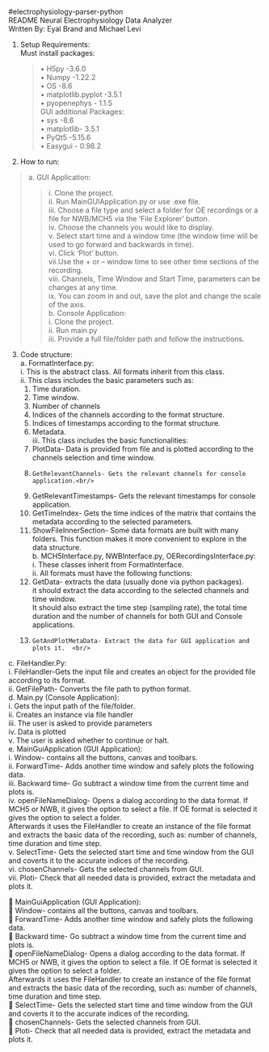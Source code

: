 #electrophysiology-parser-python<br/>
README Neural Electrophysiology Data Analyzer<br/>
Written By: Eyal Brand and Michael Levi<br/>

1.	Setup Requirements:<br/>
  Must install packages:<br/>
    >•	H5py -3.6.0<br/>
    >•	Numpy -1.22.2<br/>
    •	OS -8.6<br/>
    •	matplotlib.pyplot -3.5.1<br/>
    •	pyopenephys - 1.1.5<br/>
  GUI additional Packages:  <br/>
    •	sys -8.6<br/>
    •	matplotlib- 3.5.1<br/>
    •	PyQt5 -5.15.6<br/>
    •	Easygui - 0.98.2<br/>
    
2.	How to run: <br/>
 > a.	GUI Application:<br/>
   >> i. Clone the project.<br/>
   >> ii. Run MainGUIApplication.py or use .exe file.<br/>
   >> iii. Choose a file type and select a folder for OE recordings or a file for NWB/MCH5 via the ‘File Explorer’ button. <br/>
    iv. Choose the channels you would like to display. <br/>
     v. Select start time and a window time (the window time will be used to go forward and backwards in time).<br/>
    vi. Click ‘Plot’ button. <br/>
    vii.Use the + or – window time to see other time sections of the recording.<br/>
    viii.	Channels, Time Window and Start Time, parameters can be changes at any time.<br/>
    ix.	You can zoom in and out, save the plot and change the scale of the axis. <br/>
 b.	Console Application: <br/>
  >>  i.	Clone the project.<br/>
    ii.	Run main.py<br/>
    iii.	Provide a full file/folder path and follow the instructions.<br/>

3.	Code structure: <br/>
  a.	FormatInterface.py:<br/>
    i.	This is the abstract class. All formats inherit from this class.<br/>
    ii.	This class includes the basic parameters such as:<br/>
      1.	Time duration. <br/>
      2.	Time window. <br/>
      3.	Number of channels<br/>
      4.	Indices of the channels according to the format structure. <br/>
      5.	Indices of timestamps according to the format structure. <br/>
      6.	Metadata.<br/>
    iii.	This class includes the basic functionalities:<br/>
      1.	PlotData- Data is provided from file and is plotted according to the channels selection and time window.<br/>
      2.	 GetRelevantChannels- Gets the relevant channels for console application.<br/>
      3.	GetRelevantTimestamps- Gets the relevant timestamps for console application.<br/>
      4.	GetTimeIndex- Gets  the time indices of the matrix that contains the metadata according to the selected parameters.<br/>
      5.	ShowFileInnerSection- Some data formats are built with many folders. This function makes it more convenient to explore in the data structure.<br/>
  b.	MCH5Interface.py, NWBInterface.py, OERecordingsInterface.py:<br/>
    i.	These classes inherit from FormatInterface.<br/>
    ii.	All formats must have the following functions:<br/>
      1.	GetData- extracts the data (usually done via python packages).<br/>
      it should extract the data according to the selected channels and time window.<br/>
      It should also extract the time step (sampling rate), the total time duration and the number of channels for both GUI and Console applications. <br/>
      2.	 GetAndPlotMetaData- Extract the data for GUI application and plots it.  <br/>
  c.	FileHandler.Py:<br/>
    i.	FileHandler-Gets the input file and creates an object for the provided file according to its format.<br/>
    ii.	GetFilePath- Converts the file path to python format.<br/>
  d.	Main.py (Console Application):<br/>
    i.	Gets the input path of the file/folder. <br/>
    ii.	Creates an instance via file handler<br/>
    iii.	The user is asked to provide parameters<br/>
    iv.	Data is plotted<br/>
    v.	The user is asked whether to continue or halt.<br/>
    e.	MainGuiApplication (GUI Application):<br/>
    i.	Window- contains all the buttons, canvas and toolbars.<br/>
    ii.	ForwardTime- Adds another time window and safely plots the following data.<br/>
    iii.	Backward time- Go subtract a window time from the current time and plots is.<br/>
    iv.	openFileNameDialog- Opens a dialog according to the data format. If MCH5 or NWB, it gives the option to select a file. If OE format is selected it gives the       option to select a folder.<br/>
    Afterwards it uses the FileHandler to create an instance of the file format and extracts the basic data of the recording, such as: number of channels, time             duration and time step.<br/>
    v.	SelectTime- Gets the selected start time and time window from the GUI and coverts it to the accurate indices of the recording.<br/>
    vi.	chosenChannels- Gets the selected channels from GUI.<br/>
    vii.	Ploti- Check that all needed data is provided, extract the metadata and plots it.<br/>

	MainGuiApplication (GUI Application):<br/>
  	Window- contains all the buttons, canvas and toolbars.<br/>
  	ForwardTime- Adds another time window and safely plots the following data.<br/>
  	Backward time- Go subtract a window time from the current time and plots is.<br/>
  	openFileNameDialog- Opens a dialog according to the data format. If MCH5 or NWB, it gives the option to select a file. If OE format is selected it gives the option   to select a folder.<br/>
  Afterwards it uses the FileHandler to create an instance of the file format and extracts the basic data of the recording, such as: number of channels, time duration   and time step.<br/>
  	SelectTime- Gets the selected start time and time window from the GUI and coverts it to the accurate indices of the recording.<br/>
  	chosenChannels- Gets the selected channels from GUI.<br/>
  	Ploti- Check that all needed data is provided, extract the metadata and plots it.<br/>
